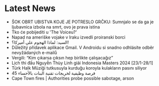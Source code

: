# Latest News
-  ŠOK OBRT UBISTVA KOJE JE POTRESLO GRČKU: Sumnjalo se da ga je ljubavnica izbola na smrt, ovo je prava istina
-  Tko će pobijediti u 'The Voiceu?'
-  Napad na ameriške vojake v Iraku izvedli proiranski borci
-  السيد: لماذا الهجوم على أميركا؟!
-  Důležitý přídavek aplikace Gmail. V Androidu si snadno odhlásíte odběr nevyžádaných e-mailů
-  Vergili: “Kim çıkarsa çıksın hep birlikte çalışacağız”
-  Lịch thi đấu Nguyễn Thùy Linh giải Indonesia Masters 2024 [23/1-28/1]
-  Türk Halk Müziği tutkusuyla kurduğu koroyla kulakların pasını siliyor
-  45 فرصة وظيفية لخريجات تقنية البنات بالأحساء
-  Cape Town fires | Authorities probe possible sabotage, arson
